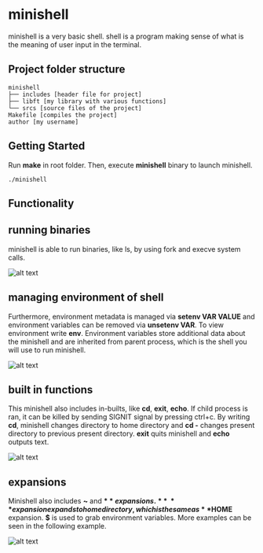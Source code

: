 # minishell
minishell is a very basic shell. shell is a program making sense of what is the meaning of user input in the terminal.

## Project folder structure
```
minishell
├── includes [header file for project]
├── libft [my library with various functions]
└── srcs [source files of the project]
Makefile [compiles the project]
author [my username]
```

## Getting Started
Run **make** in root folder. Then, execute **minishell** binary to launch minishell.
```
./minishell
```

## Functionality
## running binaries
minishell is able to run binaries, like ls, by using fork and execve system calls.

![alt text](https://i.imgur.com/c2JiXol.png)

## managing environment of shell
Furthermore, environment metadata is managed via **setenv VAR VALUE** and environment variables can be removed via **unsetenv VAR**. To view environment write **env**. Environment variables store additional data about the minishell and are inherited from parent process, which is the shell you will use to run minishell.

![alt text](https://i.imgur.com/68JtxhI.png)

## built in functions
This minishell also includes in-builts, like **cd**, **exit**, **echo**. If child process is ran, it can be killed by sending SIGNIT signal by pressing ctrl+c. By writing **cd**, minishell changes directory to home directory and **cd -** changes present directory to previous present directory. **exit** quits minishell and **echo** outputs text. 

![alt text](https://i.imgur.com/zpFfrzI.png)

## expansions
Minishell also includes **~** and **$** expansions.
**~** expansion expands to home directory, which is the same as **$HOME** expansion.
**$** is used to grab environment variables. More examples can be seen in the following example.

![alt text](https://i.imgur.com/NFcUtNm.png)
